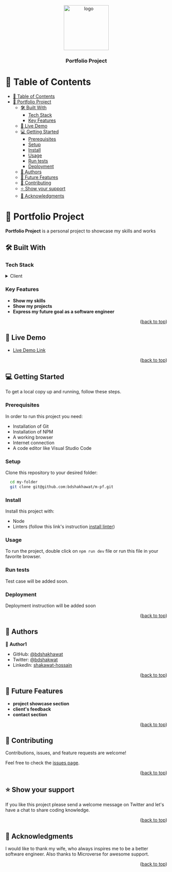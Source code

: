 <a name="readme-top"></a>

<!--
HOW TO USE:
This is an example of how you may give instructions on setting up your project locally.

Modify this file to match your project and remove sections that don't apply.

REQUIRED SECTIONS:
- Table of Contents
- About the Project
  - Built With
  - Live Demo
- Getting Started
- Authors
- Future Features
- Contributing
- Show your support
- Acknowledgements
- License

OPTIONAL SECTIONS:
- FAQ

After you're finished please remove all the comments and instructions!
-->

<div align="center">
  <!-- You are encouraged to replace this logo with your own! Otherwise you can also remove it. -->
  <img src="" alt="logo" width="140"  height="auto" />
  <br/>

  <h3><b>Portfolio Project</b></h3>

</div>

<!-- TABLE OF CONTENTS -->

# 📗 Table of Contents

- [📗 Table of Contents](#-table-of-contents)
- [📖 Portfolio Project ](#-portfolio-project-)
  - [🛠 Built With ](#-built-with-)
    - [Tech Stack ](#tech-stack-)
    - [Key Features ](#key-features-)
  - [🚀 Live Demo ](#-live-demo-)
  - [💻 Getting Started ](#-getting-started-)
    - [Prerequisites](#prerequisites)
    - [Setup](#setup)
    - [Install](#install)
    - [Usage](#usage)
    - [Run tests](#run-tests)
    - [Deployment](#deployment)
  - [👥 Authors ](#-authors-)
  - [🔭 Future Features ](#-future-features-)
  - [🤝 Contributing ](#-contributing-)
  - [⭐️ Show your support ](#️-show-your-support-)
  - [🙏 Acknowledgments ](#-acknowledgments-)

<!-- PROJECT DESCRIPTION -->

# 📖 Portfolio Project <a name="about-project"></a>


**Portfolio Project** is a personal project to showcase my skills and works

## 🛠 Built With <a name="built-with"></a>

### Tech Stack <a name="tech-stack"></a>


<details>
  <summary>Client</summary>
  <ul>
    <li>HTML and CSS</li>
  </ul>
</details>


<!-- Features -->

### Key Features <a name="key-features"></a>

- **Show my skills**
- **Show my projects**
- **Express my future goal as a software engineer**

<p align="right">(<a href="#readme-top">back to top</a>)</p>


## 🚀 Live Demo <a name="live-demo"></a>

- [Live Demo Link]((https://3d-pf.netlify.app/))

<p align="right">(<a href="#readme-top">back to top</a>)</p>


<!-- GETTING STARTED -->

## 💻 Getting Started <a name="getting-started"></a>

To get a local copy up and running, follow these steps.

### Prerequisites

In order to run this project you need:

<!--
Example command:

```sh
 gem install rails
```
 -->
 <ul>
    <li>Installation of Git</li>
    <li>Installation of NPM</li>
    <li>A working browser</li>
    <li>Internet connection</li>
    <li>A code editor like Visual Studio Code</li>
  </ul>

### Setup

Clone this repository to your desired folder:


```sh
  cd my-folder
  git clone git@github.com:bdshakhawat/m-pf.git
```

### Install

Install this project with:

<ul>
  <li>Node</li>
  <li>Linters (follow this link's instruction <a href="https://github.com/microverseinc/linters-config">install linter</a>)</li>
</ul>

### Usage

To run the project, double click on ```npm run dev``` file or run this file in your favorite browser.

<!--
Example command:

```sh
  rails server
```
--->

### Run tests

Test case will be added soon.
<!--
Example command:

```sh
  bin/rails test test/models/article_test.rb
```
--->

### Deployment

Deployment instruction will be added soon
<!--
Example:

```sh

```
 -->

<p align="right">(<a href="#readme-top">back to top</a>)</p>

<!-- AUTHORS -->

## 👥 Authors <a name="authors"></a>


👤 **Author1**

- GitHub: [@bdshakhawat](https://github.com/bdshakhawat)
- Twitter: [@bdshakwat](https://twitter.com/bdshakwat)
- LinkedIn: [shakawat-hossain](https://www.linkedin.com/in/shakawat-hossain)

<p align="right">(<a href="#readme-top">back to top</a>)</p>

<!-- FUTURE FEATURES -->

## 🔭 Future Features <a name="future-features"></a>

- **project showcase section**
- **client's feedback**
- **contact section**

<p align="right">(<a href="#readme-top">back to top</a>)</p>

<!-- CONTRIBUTING -->

## 🤝 Contributing <a name="contributing"></a>

Contributions, issues, and feature requests are welcome!

Feel free to check the [issues page](../../issues/).

<p align="right">(<a href="#readme-top">back to top</a>)</p>

<!-- SUPPORT -->

## ⭐️ Show your support <a name="support"></a>

If you like this project please send a welcome message on Twitter and let's have a chat to share coding knowledge.

<p align="right">(<a href="#readme-top">back to top</a>)</p>

<!-- ACKNOWLEDGEMENTS -->

## 🙏 Acknowledgments <a name="acknowledgements"></a>

I would like to thank my wife, who always inspires me to be a better software engineer. Also thanks to Microverse for awesome support.

<p align="right">(<a href="#readme-top">back to top</a>)</p>
